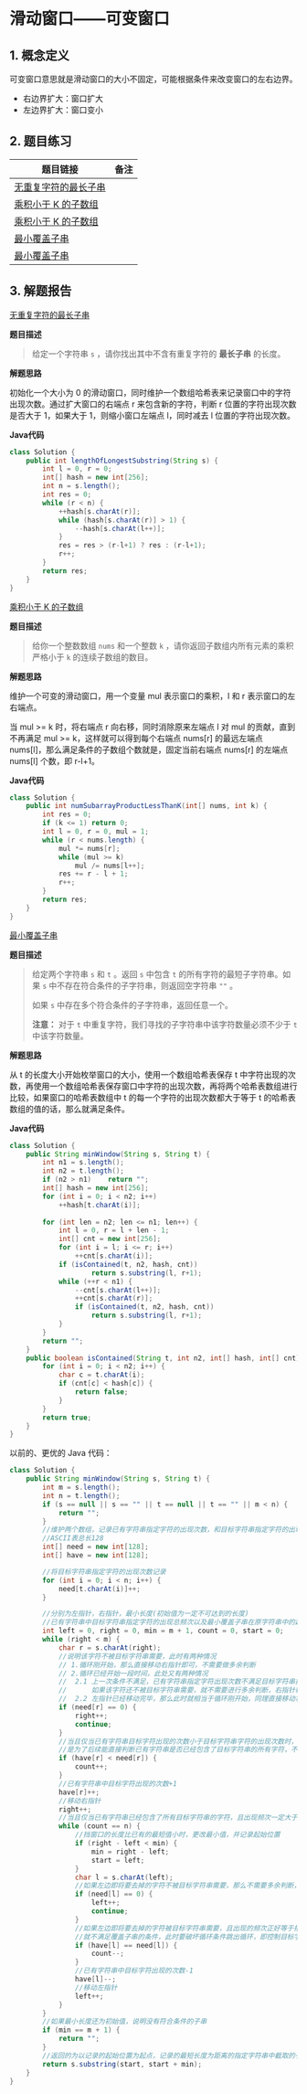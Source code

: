 # 滑动窗口——可变窗口

## 1. 概念定义

可变窗口意思就是滑动窗口的大小不固定，可能根据条件来改变窗口的左右边界。

+ 右边界扩大：窗口扩大
+ 左边界扩大：窗口变小

## 2. 题目练习

| 题目链接                                                     | 备注 |
| ------------------------------------------------------------ | ---- |
| [无重复字符的最长子串](https://leetcode.cn/problems/longest-substring-without-repeating-characters/) |      |
| [乘积小于 K 的子数组](https://leetcode.cn/problems/ZVAVXX/)  |      |
| [乘积小于 K 的子数组](https://leetcode.cn/problems/subarray-product-less-than-k/) |      |
| [最小覆盖子串](https://leetcode.cn/problems/M1oyTv/)         |      |
| [最小覆盖子串](https://leetcode.cn/problems/minimum-window-substring/) |      |

## 3. 解题报告

[无重复字符的最长子串](https://leetcode.cn/problems/longest-substring-without-repeating-characters/)

**题目描述**

> 给定一个字符串 `s` ，请你找出其中不含有重复字符的 **最长子串** 的长度。

**解题思路**

初始化一个大小为 0 的滑动窗口，同时维护一个数组哈希表来记录窗口中的字符出现次数。通过扩大窗口的右端点 r 来包含新的字符，判断 r 位置的字符出现次数是否大于 1，如果大于 1，则缩小窗口左端点 l，同时减去 l 位置的字符出现次数。

**Java代码**

```java
class Solution {
    public int lengthOfLongestSubstring(String s) {
        int l = 0, r = 0;
        int[] hash = new int[256];
        int n = s.length();
        int res = 0;
        while (r < n) {
            ++hash[s.charAt(r)];
            while (hash[s.charAt(r)] > 1) {
                --hash[s.charAt(l++)];
            }
            res = res > (r-l+1) ? res : (r-l+1);
            r++;
        }
        return res;
    }
}
```

[乘积小于 K 的子数组](https://leetcode.cn/problems/ZVAVXX/)

**题目描述**

> 给你一个整数数组 `nums` 和一个整数 `k` ，请你返回子数组内所有元素的乘积严格小于 `k` 的连续子数组的数目。

**解题思路**

维护一个可变的滑动窗口，用一个变量 mul 表示窗口的乘积，l 和 r 表示窗口的左右端点。

当 mul >= k 时，将右端点 r 向右移，同时消除原来左端点 l 对 mul 的贡献，直到不再满足 mul >= k，这样就可以得到每个右端点 nums[r] 的最远左端点 nums[l]，那么满足条件的子数组个数就是，固定当前右端点 nums[r] 的左端点 nums[l] 个数，即 r-l+1。

**Java代码**

```java
class Solution {
    public int numSubarrayProductLessThanK(int[] nums, int k) {
        int res = 0;
        if (k <= 1) return 0;
        int l = 0, r = 0, mul = 1;
        while (r < nums.length) {
            mul *= nums[r];
            while (mul >= k)
                mul /= nums[l++];
            res += r - l + 1;
            r++;
        }
        return res;
    }
}
```

[最小覆盖子串](https://leetcode.cn/problems/M1oyTv/)

**题目描述**

> 给定两个字符串 `s` 和 `t` 。返回 `s` 中包含 `t` 的所有字符的最短子字符串。如果 `s` 中不存在符合条件的子字符串，则返回空字符串 `""` 。
>
> 如果 `s` 中存在多个符合条件的子字符串，返回任意一个。
>
>  
>
> **注意：** 对于 `t` 中重复字符，我们寻找的子字符串中该字符数量必须不少于 `t` 中该字符数量。

**解题思路**

从 t 的长度大小开始枚举窗口的大小，使用一个数组哈希表保存 t 中字符出现的次数，再使用一个数组哈希表保存窗口中字符的出现次数，再将两个哈希表数组进行比较，如果窗口的哈希表数组中 t 的每一个字符的出现次数都大于等于 t 的哈希表数组的值的话，那么就满足条件。

**Java代码**

```java
class Solution {
    public String minWindow(String s, String t) {
        int n1 = s.length();
        int n2 = t.length();
        if (n2 > n1)    return "";
        int[] hash = new int[256];
        for (int i = 0; i < n2; i++)
            ++hash[t.charAt(i)];
        
        for (int len = n2; len <= n1; len++) {
            int l = 0, r = l + len - 1;
            int[] cnt = new int[256];
            for (int i = l; i <= r; i++)
                ++cnt[s.charAt(i)];
            if (isContained(t, n2, hash, cnt))
                    return s.substring(l, r+1);
            while (++r < n1) {
                --cnt[s.charAt(l++)];
                ++cnt[s.charAt(r)];
                if (isContained(t, n2, hash, cnt))
                    return s.substring(l, r+1);
            }
        }
        return "";
    }
    public boolean isContained(String t, int n2, int[] hash, int[] cnt) {
        for (int i = 0; i < n2; i++) {
            char c = t.charAt(i);
            if (cnt[c] < hash[c]) {
                return false;
            }
        }
        return true;
    }
}
```

以前的、更优的 Java 代码：

```java
class Solution {
    public String minWindow(String s, String t) {
        int m = s.length();
        int n = t.length();
        if (s == null || s == "" || t == null || t == "" || m < n) {
            return "";
        }
        //维护两个数组，记录已有字符串指定字符的出现次数，和目标字符串指定字符的出现次数
        //ASCII表总长128
        int[] need = new int[128];
        int[] have = new int[128];

        //将目标字符串指定字符的出现次数记录
        for (int i = 0; i < n; i++) {
            need[t.charAt(i)]++;
        }

        //分别为左指针，右指针，最小长度(初始值为一定不可达到的长度)
        //已有字符串中目标字符串指定字符的出现总频次以及最小覆盖子串在原字符串中的起始位置
        int left = 0, right = 0, min = m + 1, count = 0, start = 0;
        while (right < m) {
            char r = s.charAt(right);
            //说明该字符不被目标字符串需要，此时有两种情况
            // 1.循环刚开始，那么直接移动右指针即可，不需要做多余判断
            // 2.循环已经开始一段时间，此处又有两种情况
            //  2.1 上一次条件不满足，已有字符串指定字符出现次数不满足目标字符串指定字符出现次数，那么此时
            //      如果该字符还不被目标字符串需要，就不需要进行多余判断，右指针移动即可
            //  2.2 左指针已经移动完毕，那么此时就相当于循环刚开始，同理直接移动右指针
            if (need[r] == 0) {
                right++;
                continue;
            }
            //当且仅当已有字符串目标字符出现的次数小于目标字符串字符的出现次数时，count才会+1
            //是为了后续能直接判断已有字符串是否已经包含了目标字符串的所有字符，不需要挨个比对字符出现的次数
            if (have[r] < need[r]) {
                count++;
            }
            //已有字符串中目标字符出现的次数+1
            have[r]++;
            //移动右指针
            right++;
            //当且仅当已有字符串已经包含了所有目标字符串的字符，且出现频次一定大于或等于指定频次
            while (count == n) {
                //挡窗口的长度比已有的最短值小时，更改最小值，并记录起始位置
                if (right - left < min) {
                    min = right - left;
                    start = left;
                }
                char l = s.charAt(left);
                //如果左边即将要去掉的字符不被目标字符串需要，那么不需要多余判断，直接可以移动左指针
                if (need[l] == 0) {
                    left++;
                    continue;
                }
                //如果左边即将要去掉的字符被目标字符串需要，且出现的频次正好等于指定频次，那么如果去掉了这个字符，
                //就不满足覆盖子串的条件，此时要破坏循环条件跳出循环，即控制目标字符串指定字符的出现总频次(count)-1
                if (have[l] == need[l]) {
                    count--;
                }
                //已有字符串中目标字符出现的次数-1
                have[l]--;
                //移动左指针
                left++;
            }
        }
        //如果最小长度还为初始值，说明没有符合条件的子串
        if (min == m + 1) {
            return "";
        }
        //返回的为以记录的起始位置为起点，记录的最短长度为距离的指定字符串中截取的子串
        return s.substring(start, start + min);
    }
}
```

